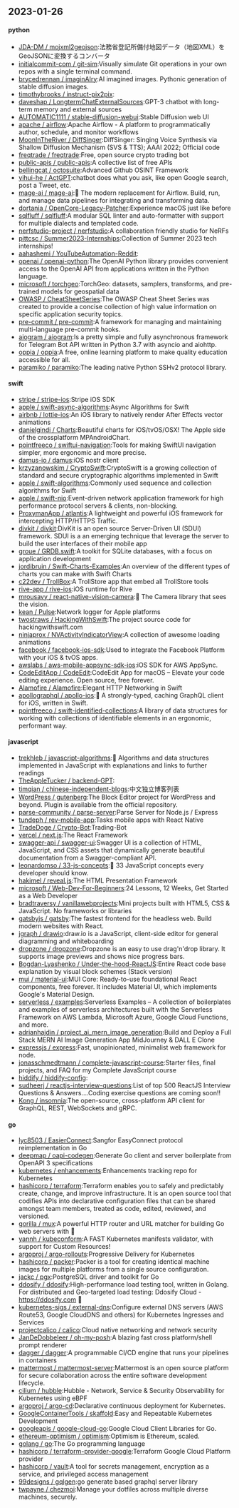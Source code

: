 ## 2023-01-26

#### python
* [JDA-DM / mojxml2geojson](https://github.com/JDA-DM/mojxml2geojson):法務省登記所備付地図データ（地図XML）をGeoJSONに変換するコンバータ
* [initialcommit-com / git-sim](https://github.com/initialcommit-com/git-sim):Visually simulate Git operations in your own repos with a single terminal command.
* [brycedrennan / imaginAIry](https://github.com/brycedrennan/imaginAIry):AI imagined images. Pythonic generation of stable diffusion images.
* [timothybrooks / instruct-pix2pix](https://github.com/timothybrooks/instruct-pix2pix):
* [daveshap / LongtermChatExternalSources](https://github.com/daveshap/LongtermChatExternalSources):GPT-3 chatbot with long-term memory and external sources
* [AUTOMATIC1111 / stable-diffusion-webui](https://github.com/AUTOMATIC1111/stable-diffusion-webui):Stable Diffusion web UI
* [apache / airflow](https://github.com/apache/airflow):Apache Airflow - A platform to programmatically author, schedule, and monitor workflows
* [MoonInTheRiver / DiffSinger](https://github.com/MoonInTheRiver/DiffSinger):DiffSinger: Singing Voice Synthesis via Shallow Diffusion Mechanism (SVS & TTS); AAAI 2022; Official code
* [freqtrade / freqtrade](https://github.com/freqtrade/freqtrade):Free, open source crypto trading bot
* [public-apis / public-apis](https://github.com/public-apis/public-apis):A collective list of free APIs
* [bellingcat / octosuite](https://github.com/bellingcat/octosuite):Advanced Github OSINT Framework
* [yihui-he / ActGPT](https://github.com/yihui-he/ActGPT):chatbot does what you ask, like open Google search, post a Tweet, etc.
* [mage-ai / mage-ai](https://github.com/mage-ai/mage-ai):🧙
The modern replacement for Airflow. Build, run, and manage data pipelines for integrating and transforming data.
* [dortania / OpenCore-Legacy-Patcher](https://github.com/dortania/OpenCore-Legacy-Patcher):Experience macOS just like before
* [sqlfluff / sqlfluff](https://github.com/sqlfluff/sqlfluff):A modular SQL linter and auto-formatter with support for multiple dialects and templated code.
* [nerfstudio-project / nerfstudio](https://github.com/nerfstudio-project/nerfstudio):A collaboration friendly studio for NeRFs
* [pittcsc / Summer2023-Internships](https://github.com/pittcsc/Summer2023-Internships):Collection of Summer 2023 tech internships!
* [aahashemi / YouTubeAutomation-Reddit](https://github.com/aahashemi/YouTubeAutomation-Reddit):
* [openai / openai-python](https://github.com/openai/openai-python):The OpenAI Python library provides convenient access to the OpenAI API from applications written in the Python language.
* [microsoft / torchgeo](https://github.com/microsoft/torchgeo):TorchGeo: datasets, samplers, transforms, and pre-trained models for geospatial data
* [OWASP / CheatSheetSeries](https://github.com/OWASP/CheatSheetSeries):The OWASP Cheat Sheet Series was created to provide a concise collection of high value information on specific application security topics.
* [pre-commit / pre-commit](https://github.com/pre-commit/pre-commit):A framework for managing and maintaining multi-language pre-commit hooks.
* [aiogram / aiogram](https://github.com/aiogram/aiogram):Is a pretty simple and fully asynchronous framework for Telegram Bot API written in Python 3.7 with asyncio and aiohttp.
* [oppia / oppia](https://github.com/oppia/oppia):A free, online learning platform to make quality education accessible for all.
* [paramiko / paramiko](https://github.com/paramiko/paramiko):The leading native Python SSHv2 protocol library.

#### swift
* [stripe / stripe-ios](https://github.com/stripe/stripe-ios):Stripe iOS SDK
* [apple / swift-async-algorithms](https://github.com/apple/swift-async-algorithms):Async Algorithms for Swift
* [airbnb / lottie-ios](https://github.com/airbnb/lottie-ios):An iOS library to natively render After Effects vector animations
* [danielgindi / Charts](https://github.com/danielgindi/Charts):Beautiful charts for iOS/tvOS/OSX! The Apple side of the crossplatform MPAndroidChart.
* [pointfreeco / swiftui-navigation](https://github.com/pointfreeco/swiftui-navigation):Tools for making SwiftUI navigation simpler, more ergonomic and more precise.
* [damus-io / damus](https://github.com/damus-io/damus):iOS nostr client
* [krzyzanowskim / CryptoSwift](https://github.com/krzyzanowskim/CryptoSwift):CryptoSwift is a growing collection of standard and secure cryptographic algorithms implemented in Swift
* [apple / swift-algorithms](https://github.com/apple/swift-algorithms):Commonly used sequence and collection algorithms for Swift
* [apple / swift-nio](https://github.com/apple/swift-nio):Event-driven network application framework for high performance protocol servers & clients, non-blocking.
* [ProxymanApp / atlantis](https://github.com/ProxymanApp/atlantis):A lightweight and powerful iOS framework for intercepting HTTP/HTTPS Traffic.
* [divkit / divkit](https://github.com/divkit/divkit):DivKit is an open source Server-Driven UI (SDUI) framework. SDUI is a an emerging technique that leverage the server to build the user interfaces of their mobile app
* [groue / GRDB.swift](https://github.com/groue/GRDB.swift):A toolkit for SQLite databases, with a focus on application development
* [jordibruin / Swift-Charts-Examples](https://github.com/jordibruin/Swift-Charts-Examples):An overview of the different types of charts you can make with Swift Charts
* [c22dev / TrollBox](https://github.com/c22dev/TrollBox):A TrollStore app that embed all TrollStore tools
* [rive-app / rive-ios](https://github.com/rive-app/rive-ios):iOS runtime for Rive
* [mrousavy / react-native-vision-camera](https://github.com/mrousavy/react-native-vision-camera):📸
The Camera library that sees the vision.
* [kean / Pulse](https://github.com/kean/Pulse):Network logger for Apple platforms
* [twostraws / HackingWithSwift](https://github.com/twostraws/HackingWithSwift):The project source code for hackingwithswift.com
* [ninjaprox / NVActivityIndicatorView](https://github.com/ninjaprox/NVActivityIndicatorView):A collection of awesome loading animations
* [facebook / facebook-ios-sdk](https://github.com/facebook/facebook-ios-sdk):Used to integrate the Facebook Platform with your iOS & tvOS apps.
* [awslabs / aws-mobile-appsync-sdk-ios](https://github.com/awslabs/aws-mobile-appsync-sdk-ios):iOS SDK for AWS AppSync.
* [CodeEditApp / CodeEdit](https://github.com/CodeEditApp/CodeEdit):CodeEdit App for macOS – Elevate your code editing experience. Open source, free forever.
* [Alamofire / Alamofire](https://github.com/Alamofire/Alamofire):Elegant HTTP Networking in Swift
* [apollographql / apollo-ios](https://github.com/apollographql/apollo-ios):📱
A strongly-typed, caching GraphQL client for iOS, written in Swift.
* [pointfreeco / swift-identified-collections](https://github.com/pointfreeco/swift-identified-collections):A library of data structures for working with collections of identifiable elements in an ergonomic, performant way.

#### javascript
* [trekhleb / javascript-algorithms](https://github.com/trekhleb/javascript-algorithms):📝
Algorithms and data structures implemented in JavaScript with explanations and links to further readings
* [TheAppleTucker / backend-GPT](https://github.com/TheAppleTucker/backend-GPT):
* [timqian / chinese-independent-blogs](https://github.com/timqian/chinese-independent-blogs):中文独立博客列表
* [WordPress / gutenberg](https://github.com/WordPress/gutenberg):The Block Editor project for WordPress and beyond. Plugin is available from the official repository.
* [parse-community / parse-server](https://github.com/parse-community/parse-server):Parse Server for Node.js / Express
* [tundeph / rev-mobile-app](https://github.com/tundeph/rev-mobile-app):Tasks mobile apps with React Native
* [TradeDoge / Crypto-Bot](https://github.com/TradeDoge/Crypto-Bot):Trading-Bot
* [vercel / next.js](https://github.com/vercel/next.js):The React Framework
* [swagger-api / swagger-ui](https://github.com/swagger-api/swagger-ui):Swagger UI is a collection of HTML, JavaScript, and CSS assets that dynamically generate beautiful documentation from a Swagger-compliant API.
* [leonardomso / 33-js-concepts](https://github.com/leonardomso/33-js-concepts):📜
33 JavaScript concepts every developer should know.
* [hakimel / reveal.js](https://github.com/hakimel/reveal.js):The HTML Presentation Framework
* [microsoft / Web-Dev-For-Beginners](https://github.com/microsoft/Web-Dev-For-Beginners):24 Lessons, 12 Weeks, Get Started as a Web Developer
* [bradtraversy / vanillawebprojects](https://github.com/bradtraversy/vanillawebprojects):Mini projects built with HTML5, CSS & JavaScript. No frameworks or libraries
* [gatsbyjs / gatsby](https://github.com/gatsbyjs/gatsby):The fastest frontend for the headless web. Build modern websites with React.
* [jgraph / drawio](https://github.com/jgraph/drawio):draw.io is a JavaScript, client-side editor for general diagramming and whiteboarding
* [dropzone / dropzone](https://github.com/dropzone/dropzone):Dropzone is an easy to use drag'n'drop library. It supports image previews and shows nice progress bars.
* [Bogdan-Lyashenko / Under-the-hood-ReactJS](https://github.com/Bogdan-Lyashenko/Under-the-hood-ReactJS):Entire React code base explanation by visual block schemes (Stack version)
* [mui / material-ui](https://github.com/mui/material-ui):MUI Core: Ready-to-use foundational React components, free forever. It includes Material UI, which implements Google's Material Design.
* [serverless / examples](https://github.com/serverless/examples):Serverless Examples – A collection of boilerplates and examples of serverless architectures built with the Serverless Framework on AWS Lambda, Microsoft Azure, Google Cloud Functions, and more.
* [adrianhajdin / project_ai_mern_image_generation](https://github.com/adrianhajdin/project_ai_mern_image_generation):Build and Deploy a Full Stack MERN AI Image Generation App MidJourney & DALL E Clone
* [expressjs / express](https://github.com/expressjs/express):Fast, unopinionated, minimalist web framework for node.
* [jonasschmedtmann / complete-javascript-course](https://github.com/jonasschmedtmann/complete-javascript-course):Starter files, final projects, and FAQ for my Complete JavaScript course
* [hiddify / hiddify-config](https://github.com/hiddify/hiddify-config):
* [sudheerj / reactjs-interview-questions](https://github.com/sudheerj/reactjs-interview-questions):List of top 500 ReactJS Interview Questions & Answers....Coding exercise questions are coming soon!!
* [Kong / insomnia](https://github.com/Kong/insomnia):The open-source, cross-platform API client for GraphQL, REST, WebSockets and gRPC.

#### go
* [lyc8503 / EasierConnect](https://github.com/lyc8503/EasierConnect):Sangfor EasyConnect protocol reimplementation in Go
* [deepmap / oapi-codegen](https://github.com/deepmap/oapi-codegen):Generate Go client and server boilerplate from OpenAPI 3 specifications
* [kubernetes / enhancements](https://github.com/kubernetes/enhancements):Enhancements tracking repo for Kubernetes
* [hashicorp / terraform](https://github.com/hashicorp/terraform):Terraform enables you to safely and predictably create, change, and improve infrastructure. It is an open source tool that codifies APIs into declarative configuration files that can be shared amongst team members, treated as code, edited, reviewed, and versioned.
* [gorilla / mux](https://github.com/gorilla/mux):A powerful HTTP router and URL matcher for building Go web servers with
🦍
* [yannh / kubeconform](https://github.com/yannh/kubeconform):A FAST Kubernetes manifests validator, with support for Custom Resources!
* [argoproj / argo-rollouts](https://github.com/argoproj/argo-rollouts):Progressive Delivery for Kubernetes
* [hashicorp / packer](https://github.com/hashicorp/packer):Packer is a tool for creating identical machine images for multiple platforms from a single source configuration.
* [jackc / pgx](https://github.com/jackc/pgx):PostgreSQL driver and toolkit for Go
* [ddosify / ddosify](https://github.com/ddosify/ddosify):High-performance load testing tool, written in Golang. For distributed and Geo-targeted load testing: Ddosify Cloud - https://ddosify.com
🚀
* [kubernetes-sigs / external-dns](https://github.com/kubernetes-sigs/external-dns):Configure external DNS servers (AWS Route53, Google CloudDNS and others) for Kubernetes Ingresses and Services
* [projectcalico / calico](https://github.com/projectcalico/calico):Cloud native networking and network security
* [JanDeDobbeleer / oh-my-posh](https://github.com/JanDeDobbeleer/oh-my-posh):A blazing fast cross platform/shell prompt renderer
* [dagger / dagger](https://github.com/dagger/dagger):A programmable CI/CD engine that runs your pipelines in containers
* [mattermost / mattermost-server](https://github.com/mattermost/mattermost-server):Mattermost is an open source platform for secure collaboration across the entire software development lifecycle.
* [cilium / hubble](https://github.com/cilium/hubble):Hubble - Network, Service & Security Observability for Kubernetes using eBPF
* [argoproj / argo-cd](https://github.com/argoproj/argo-cd):Declarative continuous deployment for Kubernetes.
* [GoogleContainerTools / skaffold](https://github.com/GoogleContainerTools/skaffold):Easy and Repeatable Kubernetes Development
* [googleapis / google-cloud-go](https://github.com/googleapis/google-cloud-go):Google Cloud Client Libraries for Go.
* [ethereum-optimism / optimism](https://github.com/ethereum-optimism/optimism):Optimism is Ethereum, scaled.
* [golang / go](https://github.com/golang/go):The Go programming language
* [hashicorp / terraform-provider-google](https://github.com/hashicorp/terraform-provider-google):Terraform Google Cloud Platform provider
* [hashicorp / vault](https://github.com/hashicorp/vault):A tool for secrets management, encryption as a service, and privileged access management
* [99designs / gqlgen](https://github.com/99designs/gqlgen):go generate based graphql server library
* [twpayne / chezmoi](https://github.com/twpayne/chezmoi):Manage your dotfiles across multiple diverse machines, securely.

